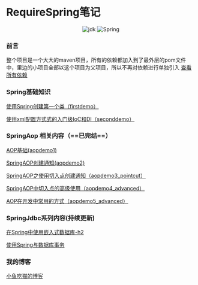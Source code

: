 # RequireSpring笔记
<center>

![jdk](https://img.shields.io/badge/jdk-1.8-brintgreen.svg)   ![Spring](https://img.shields.io/badge/Spring-5.1.10.RELEASE-red.svg)

</center>

### 前言
整个项目是一个大大的maven项目，所有的依赖都加入到了最外层的pom文件中，里边的小项目全部以这个项目为父项目，所以不再对依赖进行单独引入
[查看所有依赖](https://github.com/Lyn4ever29/RequireSpring/blob/master/pom.xml)

### Spring基础知识
[使用Spring创建第一个类（firstdemo）](https://github.com/Lyn4ever29/RequireSpring/tree/master/firstdemo)

[使用xml配置方式式的入门级IoC和DI（seconddemo）](https://github.com/Lyn4ever29/RequireSpring/tree/master/seconddemo)

### SpringAop 相关内容（==已完结==）

[AOP基础(aopdemo1)](https://github.com/Lyn4ever29/RequireSpring/tree/master/aopdemo1)

[SpringAOP创建通知(aopdemo2)](https://github.com/Lyn4ever29/RequireSpring/tree/master/aopdemo2)

[SpringAOP之使用切入点创建通知（aopdemo3_pointcut）](https://github.com/Lyn4ever29/RequireSpring/tree/master/aopdemo3_pointcut)

[SpringAOP中切入点的高级使用（aopdemo4_advanced）](https://github.com/Lyn4ever29/RequireSpring/tree/master/aopdemo4_advanced)

[AOP在开发中常用的方式（aopdemo5_advanced）](https://github.com/Lyn4ever29/RequireSpring/tree/master/aopdemo5_advanced)

### SpringJdbc系列内容(持续更新)

[在Spring中使用嵌入式数据库-h2]()

[使用Spring与数据库事务](https://github.com/Lyn4ever29/RequireSpring/tree/master/spring-transaction)

###	我的博客
[小鱼吃猫的博客](https://www.cnblogs.com/Lyn4ever/)